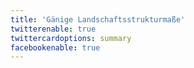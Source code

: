 ```yaml
---
title: 'Gänige Landschaftsstrukturmaße'
twitterenable: true
twittercardoptions: summary
facebookenable: true
---
```


